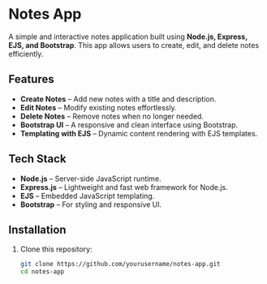 # Notes App

A simple and interactive notes application built using **Node.js, Express, EJS, and Bootstrap**. This app allows users to create, edit, and delete notes efficiently.

## Features

-  **Create Notes** – Add new notes with a title and description.
-  **Edit Notes** – Modify existing notes effortlessly.
-  **Delete Notes** – Remove notes when no longer needed.
-  **Bootstrap UI** – A responsive and clean interface using Bootstrap.
-  **Templating with EJS** – Dynamic content rendering with EJS templates.

## Tech Stack

-  **Node.js** – Server-side JavaScript runtime.
-  **Express.js** – Lightweight and fast web framework for Node.js.
-  **EJS** – Embedded JavaScript templating.
-  **Bootstrap** – For styling and responsive UI.

## Installation

1. Clone this repository:
   ```sh
   git clone https://github.com/yourusername/notes-app.git
   cd notes-app
